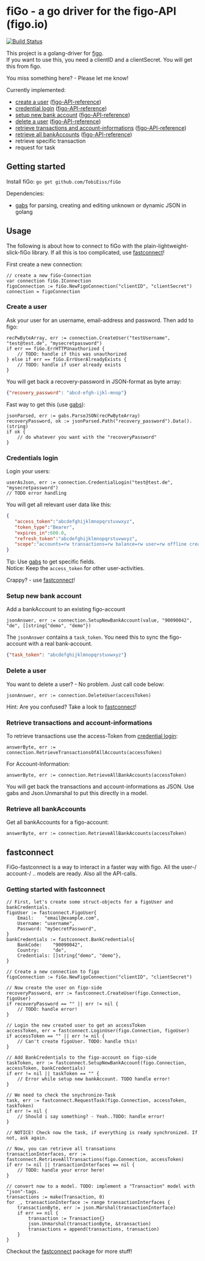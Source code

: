 # fiGo - a go driver for the figo-API (figo.io)

[![Build Status](https://travis-ci.org/TobiEiss/fiGo.svg?branch=master)](https://travis-ci.org/TobiEiss/fiGo)

This project is a golang-driver for [figo](http://www.figo.io).  
If you want to use this, you need a clientID and a clientSecret. You will get this from figo.

You miss something here? - Please let me know!

Currently implemented:
* [create a user](#create-a-user) ([figo-API-reference](http://docs.figo.io/#create-new-figo-user))
* [credential login](#credentials-login) ([figo-API-reference](http://docs.figo.io/#credential-login))
* [setup new bank account](#setup-new-bank-account) ([figo-API-reference](http://docs.figo.io/#setup-new-bank-account))
* [delete a user](#delete-a-user) ([figo-API-reference](http://docs.figo.io/#delete-a-user))
* [retrieve transactions and account-informations](#retrieve-transactions-and-account-informations) ([figo-API-reference](http://docs.figo.io/#retrieve-transactions-of-one-or-all-account))
* [retrieve all bankAccounts](#retrieve-all-bankaccounts) ([figo-API-reference](http://docs.figo.io/#retrieve-all-bank-accounts))
* retrieve specific transaction
* request for task

## Getting started

Install fiGo:
`go get github.com/TobiEiss/fiGo`

Dependencies:
- [gabs](https://github.com/Jeffail/gabs) for parsing, creating and editing unknown or dynamic JSON in golang

## Usage

The following is about how to connect to fiGo with the plain-lightweight-slick-fiGo library. If all this is too complicated, use [fastconnect](#fastconnect)!

First create a new connection:
```golang
// create a new fiGo-Connection
var connection fiGo.IConnection
figoConnection := fiGo.NewFigoConnection("clientID", "clientSecret")
connection = figoConnection
```

### Create a user

Ask your user for an username, email-address and password. Then add to figo:
```golang
recPwByteArray, err := connection.CreateUser("testUsername", "test@test.de", "mysecretpassword")
if err == fiGo.ErrHTTPUnauthorized {
    // TODO: handle if this was unauthorized
} else if err == fiGo.ErrUserAlreadyExists {
    // TODO: handle if user already exists
}
```

You will get back a recovery-password in JSON-format as byte array:
```json
{"recovery_password": "abcd-efgh-ijkl-mnop"}
```

Fast way to get this (use [gabs](https://github.com/Jeffail/gabs)):
```golang
jsonParsed, err := gabs.ParseJSON(recPwByteArray)
recoveryPassword, ok := jsonParsed.Path("recovery_password").Data().(string)
if ok {
    // do whatever you want with the "recoveryPassword"
}
```

### Credentials login

Login your users:

```golang
userAsJson, err := connection.CredentialLogin("test@test.de", "mysecretpassword")
// TODO error handling
```

You will get all relevant user data like this:
```json
{
   "access_token":"abcdefghijklmnopqrstuvwxyz",
   "token_type":"Bearer",
   "expires_in":600.0,
   "refresh_token":"abcdefghijklmnopqrstuvwxyz",
   "scope":"accounts=rw transactions=rw balance=rw user=rw offline create_user "
}
```

Tip: Use [gabs](https://github.com/Jeffail/gabs) to get specific fields.  
Notice: Keep the `access_token` for other user-activities.

Crappy? - use [fastconnect](#fastconnect)!

### Setup new bank account

Add a bankAccount to an existing figo-account

```golang
jsonAnswer, err := connection.SetupNewBankAccount(value, "90090042", "de", []string{"demo", "demo"})
```

The `jsonAnswer` contains a `task_token`. You need this to sync the figo-account with a real bank-account.
```json
{"task_token": "abcdefghijklmnopqrstuvwxyz"}
```

### Delete a user

You want to delete a user? - No problem. Just call code below:
```golang
jsonAnswer, err := connection.DeleteUser(accessToken)
```

Hint: Are you confused? Take a look to [fastconnect](#fastconnect)!

### Retrieve transactions and account-informations

To retrieve transactions use the access-Token from [credential login](#credentials-login):
```golang
answerByte, err := connection.RetrieveTransactionsOfAllAccounts(accessToken)
```

For Account-Information:

```golang
answerByte, err := connection.RetrieveAllBankAccounts(accessToken)
```

You will get back the transactions and account-informations as JSON. Use gabs and Json.Unmarshal to put this directly in a model.

### Retrieve all bankAccounts

Get all bankAccounts for a figo-account:

```golang
answerByte, err := connection.RetrieveAllBankAccounts(accessToken)
```

## fastconnect

FiGo-fastconnect is a way to interact in a faster way with figo. All the user-/ account-/ .. models are ready. Also all the API-calls.

### Getting started with fastconnect

```golang
// First, let's create some struct-objects for a figoUser and bankCredentials.
figoUser := fastconnect.FigoUser{
    Email:    "email@example.com",
    Username: "username",
    Password: "mySecretPassword",
}
bankCredentials := fastconnect.BankCredentials{
    BankCode:    "90090042",
    Country:     "de",
    Credentials: []string{"demo", "demo"},
}

// Create a new connection to figo
figoConnection := fiGo.NewFigoConnection("clientID", "clientSecret")

// Now create the user on figo-side
recoveryPassword, err := fastconnect.CreateUser(figo.Connection, figoUser)
if recoveryPassword == "" || err != nil {
    // TODO: handle error!
}

// Login the new created user to get an accessToken
accessToken, err = fastconnect.LoginUser(figo.Connection, figoUser)
if accessToken == "" || err != nil {
    // Can't create figoUser. TODO: handle this!
}

// Add BankCredentials to the figo-account on figo-side
taskToken, err := fastconnect.SetupNewBankAccount(figo.Connection, accessToken, bankCredentials)
if err != nil || taskToken == "" {
    // Error while setup new bankAccount. TODO handle error!
}

// We need to check the snychronize-Task
task, err := fastconnect.RequestTask(figo.Connection, accessToken, taskToken)
if err != nil {
    // Should i say something? - Yeah..TODO: handle error!
}

// NOTICE! Check now the task, if everything is ready synchronized. If not, ask again.

// Now, you can retrieve all transations
transactionInterfaces, err := fastconnect.RetrieveAllTransactions(figo.Connection, accessToken)
if err != nil || transactionInterfaces == nil {
    // TODO: handle your error here!
}

// convert now to a model. TODO: implement a "Transaction" model with "json"-tags.
transactions := make(Transaction, 0)
for _, transactionInterface := range transactionInterfaces {
    transactionByte, err := json.Marshal(transactionInterface)
    if err == nil {
        transaction := Transaction{}
        json.Unmarshal(transactionByte, &transaction)
        transactions = append(transactions, transaction)
    }
}
```

Checkout the [fastconnect](https://github.com/TobiEiss/fiGo/tree/master/fastconnect) package for more stuff!